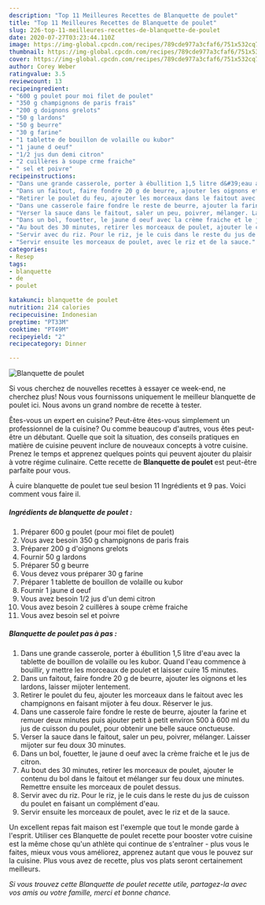 ```yaml
---
description: "Top 11 Meilleures Recettes de Blanquette de poulet"
title: "Top 11 Meilleures Recettes de Blanquette de poulet"
slug: 226-top-11-meilleures-recettes-de-blanquette-de-poulet
date: 2020-07-27T03:23:44.110Z
image: https://img-global.cpcdn.com/recipes/789cde977a3cfaf6/751x532cq70/blanquette-de-poulet-photo-principale-de-la-recette.jpg
thumbnail: https://img-global.cpcdn.com/recipes/789cde977a3cfaf6/751x532cq70/blanquette-de-poulet-photo-principale-de-la-recette.jpg
cover: https://img-global.cpcdn.com/recipes/789cde977a3cfaf6/751x532cq70/blanquette-de-poulet-photo-principale-de-la-recette.jpg
author: Corey Weber
ratingvalue: 3.5
reviewcount: 13
recipeingredient:
- "600 g poulet pour moi filet de poulet"
- "350 g champignons de paris frais"
- "200 g doignons grelots"
- "50 g lardons"
- "50 g beurre"
- "30 g farine"
- "1 tablette de bouillon de volaille ou kubor"
- "1 jaune d oeuf"
- "1/2 jus dun demi citron"
- "2 cuillères à soupe crme fraiche"
- " sel et poivre"
recipeinstructions:
- "Dans une grande casserole, porter à ébullition 1,5 litre d&#39;eau avec la tablette de bouillon de volaille ou les kubor. Quand l&#39;eau commence à bouillir, y mettre les morceaux de poulet et laisser cuire 15 minutes."
- "Dans un faitout, faire fondre 20 g de beurre, ajouter les oignons et les lardons, laisser mijoter lentement."
- "Retirer le poulet du feu, ajouter les morceaux dans le faitout avec les champignons en faisant mijoter à feu doux. Réserver le jus."
- "Dans une casserole faire fondre le reste de beurre, ajouter la farine et remuer deux minutes puis ajouter petit à petit environ 500 à 600 ml du jus de cuisson du poulet, pour obtenir une belle sauce onctueuse."
- "Verser la sauce dans le faitout, saler un peu, poivrer, mélanger. Laisser mijoter sur feu doux 30 minutes."
- "Dans un bol, fouetter, le jaune d oeuf avec la crème fraiche et le jus de citron."
- "Au bout des 30 minutes, retirer les morceaux de poulet, ajouter le contenu du bol dans le faitout et mélanger sur feu doux une minutes. Remettre ensuite les morceaux de poulet dessus."
- "Servir avec du riz. Pour le riz, je le cuis dans le reste du jus de cuisson du poulet en faisant un complément d&#39;eau."
- "Servir ensuite les morceaux de poulet, avec le riz et de la sauce."
categories:
- Resep
tags:
- blanquette
- de
- poulet

katakunci: blanquette de poulet 
nutrition: 214 calories
recipecuisine: Indonesian
preptime: "PT33M"
cooktime: "PT49M"
recipeyield: "2"
recipecategory: Dinner

---
```



![Blanquette de poulet](https://img-global.cpcdn.com/recipes/789cde977a3cfaf6/751x532cq70/blanquette-de-poulet-photo-principale-de-la-recette.jpg)

Si vous cherchez de nouvelles recettes à essayer ce week-end, ne cherchez plus! Nous vous fournissons uniquement le meilleur blanquette de poulet ici. Nous avons un grand nombre de recette à tester.

Êtes-vous un expert en cuisine? Peut-être êtes-vous simplement un professionnel de la cuisine? Ou comme beaucoup d'autres, vous êtes peut-être un débutant. Quelle que soit la situation, des conseils pratiques en matière de cuisine peuvent inclure de nouveaux concepts à votre cuisine. Prenez le temps et apprenez quelques points qui peuvent ajouter du plaisir à votre régime culinaire. Cette recette de <strong> Blanquette de poulet </strong> est peut-être parfaite pour vous.

<!--inarticleads1-->

À cuire blanquette de poulet tue seul besion 11 Ingrédients et 9 pas. Voici comment vous faire il.

##### Ingrédients de blanquette de poulet :

1. Préparer 600 g poulet (pour moi filet de poulet)
1. Vous avez besoin 350 g champignons de paris frais
1. Préparer 200 g d&#39;oignons grelots
1. Fournir 50 g lardons
1. Préparer 50 g beurre
1. Vous devez vous préparer 30 g farine
1. Préparer 1 tablette de bouillon de volaille ou kubor
1. Fournir 1 jaune d oeuf
1. Vous avez besoin 1/2 jus d&#39;un demi citron
1. Vous avez besoin 2 cuillères à soupe crème fraiche
1. Vous avez besoin  sel et poivre




<!--inarticleads2-->

##### Blanquette de poulet pas à pas :

1. Dans une grande casserole, porter à ébullition 1,5 litre d&#39;eau avec la tablette de bouillon de volaille ou les kubor. Quand l&#39;eau commence à bouillir, y mettre les morceaux de poulet et laisser cuire 15 minutes.
1. Dans un faitout, faire fondre 20 g de beurre, ajouter les oignons et les lardons, laisser mijoter lentement.
1. Retirer le poulet du feu, ajouter les morceaux dans le faitout avec les champignons en faisant mijoter à feu doux. Réserver le jus.
1. Dans une casserole faire fondre le reste de beurre, ajouter la farine et remuer deux minutes puis ajouter petit à petit environ 500 à 600 ml du jus de cuisson du poulet, pour obtenir une belle sauce onctueuse.
1. Verser la sauce dans le faitout, saler un peu, poivrer, mélanger. Laisser mijoter sur feu doux 30 minutes.
1. Dans un bol, fouetter, le jaune d oeuf avec la crème fraiche et le jus de citron.
1. Au bout des 30 minutes, retirer les morceaux de poulet, ajouter le contenu du bol dans le faitout et mélanger sur feu doux une minutes. Remettre ensuite les morceaux de poulet dessus.
1. Servir avec du riz. Pour le riz, je le cuis dans le reste du jus de cuisson du poulet en faisant un complément d&#39;eau.
1. Servir ensuite les morceaux de poulet, avec le riz et de la sauce.




<!--inarticleads1-->

<p>
Un excellent repas fait maison est l'exemple que tout le monde garde à l'esprit. Utiliser ces Blanquette de poulet recette pour booster votre cuisine est la même chose qu'un athlète qui continue de s'entraîner - plus vous le faites, mieux vous vous améliorez, apprenez autant que vous le pouvez sur la cuisine. Plus vous avez de recette, plus vos plats seront certainement meilleurs.
</p>

<p>
<i>Si vous trouvez cette Blanquette de poulet recette utile, partagez-la avec vos amis ou votre famille, merci et bonne chance.</i>
</p>
